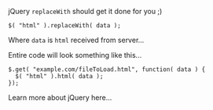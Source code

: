 jQuery `replaceWith` should get it done for you ;)

```
$( "html" ).replaceWith( data );
```

Where `data` is `html` received from server...

Entire code will look something like this...

```
$.get( "example.com/fileToLoad.html", function( data ) {
  $( "html" ).html( data );
});
```

Learn more about jQuery here...